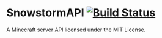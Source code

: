 SnowstormAPI [![Build Status](https://travis-ci.org/SnowstormTeam/SnowstormAPI.svg)](https://travis-ci.org/SnowstormTeam/SnowstormAPI)
============
A Minecraft server API licensed under the MIT License.
